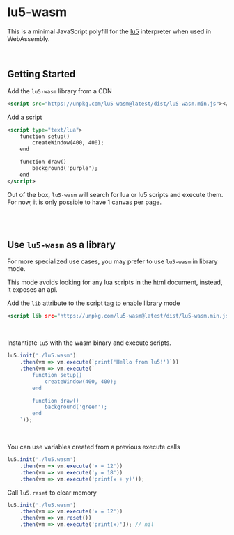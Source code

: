 # lu5-wasm

This is a minimal JavaScript polyfill for the [lu5](https://github.com/matiasvlevi/lu5) interpreter when used in WebAssembly.


<br/>


## Getting Started

Add the `lu5-wasm` library from a CDN

```xml
<script src="https://unpkg.com/lu5-wasm@latest/dist/lu5-wasm.min.js"></script>
```

Add a script

```xml
<script type="text/lua">
    function setup()
        createWindow(400, 400);
    end

    function draw()
        background('purple');
    end
</script>
```

Out of the box, `lu5-wasm` will search for lua or lu5 scripts and execute them. For now, it is only possible to have 1 canvas per page.


<br/>
<br/>

## Use `lu5-wasm` as a library

For more specialized use cases, you may prefer to use `lu5-wasm` in library mode.

This mode avoids looking for any lua scripts in the html document, instead, it exposes an api.

Add the `lib` attribute to the script tag to enable library mode

```xml
<script lib src="https://unpkg.com/lu5-wasm@latest/dist/lu5-wasm.min.js"></script>
```

<br/>

Instantiate `lu5` with the wasm binary and execute scripts.

```js
lu5.init('./lu5.wasm')
    .then(vm => vm.execute(`print('Hello from lu5!')`))
    .then(vm => vm.execute(`
        function setup()
            createWindow(400, 400);
        end

        function draw()
            background('green');
        end
    `));
```

<br/>

You can use variables created from a previous execute calls

```js
lu5.init('./lu5.wasm')
    .then(vm => vm.execute('x = 12'))
    .then(vm => vm.execute('y = 18'))
    .then(vm => vm.execute('print(x + y)'));
```

Call `lu5.reset` to clear memory

```js
lu5.init('./lu5.wasm')
    .then(vm => vm.execute('x = 12'))
    .then(vm => vm.reset())
    .then(vm => vm.execute('print(x)')); // nil
```